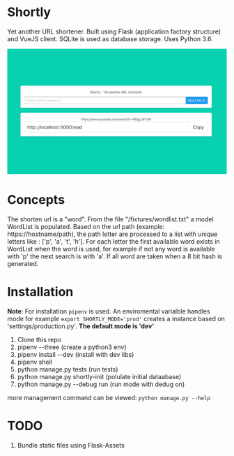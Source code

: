 # Shortly

Yet another URL shortener.
Built using Flask (application factory structure) and VueJS client.
SQLite is used as database storage.
Uses Python 3.6.

![Screenshot](docs/shortly.png)

#  Concepts

The shorten url is a "word".
From the file "/fixtures/wordlist.txt" a model WordList is populated.
Based on the url path (example: https://hostname/path), the path letter are processed to a list with unique letters like : ['p', 'a', 't', 'h'].
For each letter the first available word exists in WordList when the word is used, for example if not any word is available with 'p' the next search is with 'a'.
If all word are taken when a 8 bit hash is generated.


# Installation

**Note**: For installation `pipenv` is used. An enviromental varialble handles mode for example `export SHORTLY_MODE='prod'` creates a instance based on 'settings/production.py'.
**The default mode is 'dev'**

1. Clone this repo
2. pipenv --three (create a python3 env)
3. pipenv install --dev (install with dev libs)
4. pipenv shell
5. python manage.py tests (run tests)
6. python manage.py shortly-init (polulate initial dataabase)
7. python manage.py --debug run (run mode with dedug on)

more management command can be viewed: `python manage.py --help`

# TODO

1. Bundle static files using Flask-Assets
